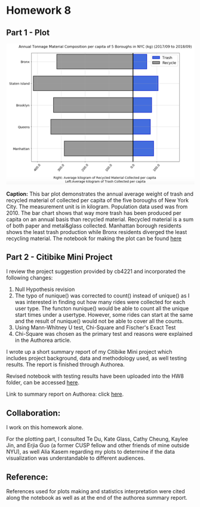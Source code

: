 # Homework 8
## Part 1 - Plot

![Alt Text](../HW8_sz2404/NYC_Borough_Tonnage_Plot.png)

**Caption:**
This bar plot demonstrates the annual average weight of trash and recycled material of collected per capita of the five boroughs of New York City. The measurement unit is in kilogram. Population data used was from 2010. The bar chart shows that way more trash has been produced per capita on an annual basis than recycled material. Recycled material is a sum of both paper and metal&glass collected. Manhattan borough residents shows the least trash production while Bronx residents diverged the least recycling material. 
The notebook for making the plot can be found [here](../HW8_sz2404/HW8_sz2404_Plot.ipynb)

## Part 2 - Citibike Mini Project

I review the project suggestion provided by cb4221 and incorporated the following changes:

  1. Null Hypothesis revision
  2. The typo of nunique() was corrected to count() instead of unique() as I was interested in finding out how many rides were  collected for each user type. The functon nunique() would be able to count all the unique start times under a usertype. However, some rides can start at the same and the result of nunique() would not be able to cover all the counts. 
  3. Using Mann-Whitney U test, Chi-Square and Fischer's Exact Test
  4. Chi-Square was chosen as the primary test and reasons were explained in the Authorea article. 

I wrote up a short summary report of my Citibike Mini project which includes project background, data and methodology used, as well testing results. The report is finished through Authorea. 

Revised notebook with testing results have been uploaded into the HW8 folder, can be accessed [here](../HW8_sz2404/HW8_Part2_sz2404_Citibike_tested.ipynb). 

Link to summary report on Authorea: click [here](https://www.authorea.com/users/249295/articles/335290-citibike-mini-project-customer-rider-proportion-between-weekdays-and-weekends).


## Collaboration:

I work on this homework alone. 

For the plotting part, I consulted Te Du, Kate Glass, Cathy Cheung, Kaylee Jin, and Erjia Guo (a former CUSP fellow and other friends of mine outside NYU), as well Alia Kasem regarding my plots to determine if the data visualization was understandable to different audiences. 

## Reference:
References used for plots making and statistics interpretation were cited along the notebook as well as at the end of the authorea summary report. 
